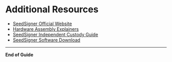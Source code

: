 # Additional Resources

- [SeedSigner Official Website](https://seedsigner.com/)  
- [Hardware Assembly Explainers](https://seedsigner.com/explainers/)  
- [SeedSigner Independent Custody Guide](https://seedsigner.com/seedsigner-independent-custody-guide/)  
- [SeedSigner Software Download](https://seedsigner.com/software/)  

---

**End of Guide**
